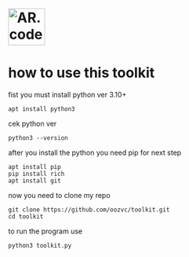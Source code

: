 <h1><img alt="AR.code logo" src="https://files.catbox.moe/u4kb0j.png" height="75"/></h1>

# how to use this toolkit

fist you must install python ver 3.10+

    apt install python3

cek python ver

    python3 --version

after you install the python you need pip for next step

    apt install pip
    pip install rich
    apt install git

now you need to clone my repo

    git clone https://github.com/oozvc/toolkit.git
    cd toolkit

to run the program use

    python3 toolkit.py

